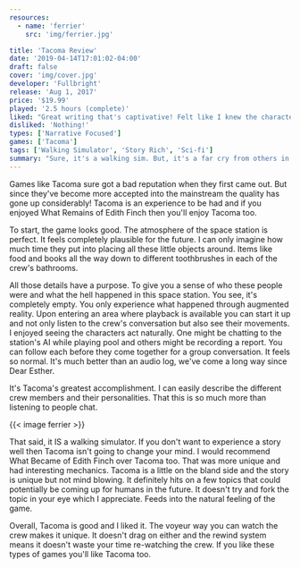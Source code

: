```yaml
---
resources:
  - name: 'ferrier'
    src: 'img/ferrier.jpg'

title: 'Tacoma Review'
date: '2019-04-14T17:01:02-04:00'
draft: false
cover: 'img/cover.jpg'
developer: 'Fullbright'
release: 'Aug 1, 2017'
price: '$19.99'
played: '2.5 hours (complete)'
liked: "Great writing that's captivative! Felt like I knew the characters."
disliked: 'Nothing!'
types: ['Narrative Focused']
games: ['Tacoma']
tags: ['Walking Simulator', 'Story Rich', 'Sci-fi']
summary: "Sure, it's a walking sim. But, it's a far cry from others in the genre."
---
```


Games like Tacoma sure got a bad reputation when they first came out. But since they've become more accepted into the mainstream the quality has gone up considerably! Tacoma is an experience to be had and if you enjoyed What Remains of Edith Finch then you'll enjoy Tacoma too.

To start, the game looks good. The atmosphere of the space station is perfect. It feels completely plausible for the future. I can only imagine how much time they put into placing all these little objects around. Items like food and books all the way down to different toothbrushes in each of the crew's bathrooms.

All those details have a purpose. To give you a sense of who these people were and what the hell happened in this space station. You see, it's completely empty. You only experience what happened through augmented reality. Upon entering an area where playback is available you can start it up and not only listen to the crew's conversation but also see their movements. I enjoyed seeing the characters act naturally. One might be chatting to the station's AI while playing pool and others might be recording a report. You can follow each before they come together for a group conversation. It feels so normal. It's much better than an audio log, we've come a long way since Dear Esther.

It's Tacoma's greatest accomplishment. I can easily describe the different crew members and their personalities. That this is so much more than listening to people chat.

{{< image ferrier >}}

That said, it IS a walking simulator. If you don't want to experience a story well then Tacoma isn't going to change your mind. I would recommend What Became of Edith Finch over Tacoma too. That was more unique and had interesting mechanics. Tacoma is a little on the bland side and the story is unique but not mind blowing. It definitely hits on a few topics that could potentially be coming up for humans in the future. It doesn't try and fork the topic in your eye which I appreciate. Feeds into the natural feeling of the game.

Overall, Tacoma is good and I liked it. The voyeur way you can watch the crew makes it unique. It doesn't drag on either and the rewind system means it doesn't waste your time re-watching the crew. If you like these types of games you'll like Tacoma too.
